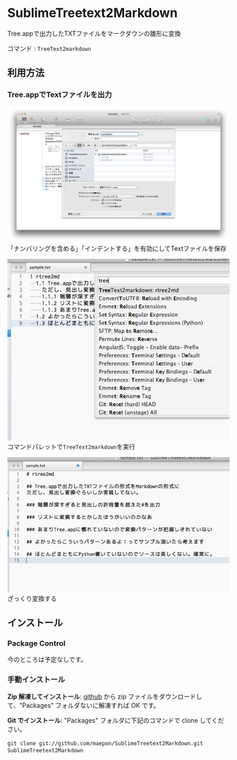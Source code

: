 SublimeTreetext2Markdown
========================

Tree.appで出力したTXTファイルをマークダウンの雛形に変換

コマンド
: ```TreeText2markdown```

## 利用方法

### Tree.appでTextファイルを出力

![STEP1](./step1.png)<br>「ナンバリングを含める」「インデントする」を有効にしてTextファイルを保存

![STEP2](./step2.png)<br>コマンドパレットで```TreeText2markdown```を実行

![STEP3](./step3.png)<br>ざっくり変換する


## インストール

### Package Control

今のところは予定なしです。

### 手動インストール

**Zip 解凍してインストール**: [github](https://github.com/maepon/SublimeTreetext2Markdown) から zip ファイルをダウンロードして、"Packages" フォルダないに解凍すれば OK です。

**Git でインストール**: "Packages" フォルダに下記のコマンドで clone してください。

    git clone git://github.com/maepon/SublimeTreetext2Markdown.git SublimeTreetext2Markdown
